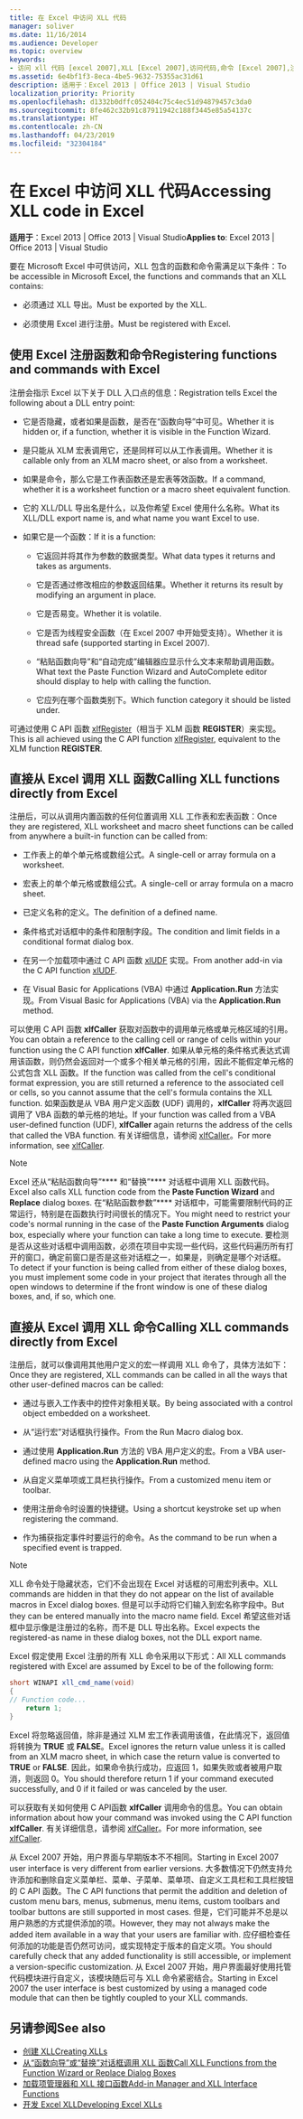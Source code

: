 ```yaml
---
title: 在 Excel 中访问 XLL 代码
manager: soliver
ms.date: 11/16/2014
ms.audience: Developer
ms.topic: overview
keywords:
- 访问 xll 代码 [excel 2007],XLL [Excel 2007],访问代码,命令 [Excel 2007],注册,函数 [Excel 2007],注册,从 Excel 调用 XLL,注册命令 [Excel 2007],注册函数 [Excel 2007]
ms.assetid: 6e4bf1f3-8eca-4be5-9632-75355ac31d61
description: 适用于：Excel 2013 | Office 2013 | Visual Studio
localization_priority: Priority
ms.openlocfilehash: d1332b0dffc052404c75c4ec51d94879457c3da0
ms.sourcegitcommit: 8fe462c32b91c87911942c188f3445e85a54137c
ms.translationtype: HT
ms.contentlocale: zh-CN
ms.lasthandoff: 04/23/2019
ms.locfileid: "32304184"
---
```

# <a name="accessing-xll-code-in-excel"></a><span data-ttu-id="fb9e6-104">在 Excel 中访问 XLL 代码</span><span class="sxs-lookup"><span data-stu-id="fb9e6-104">Accessing XLL code in Excel</span></span>

<span data-ttu-id="fb9e6-105">**适用于**：Excel 2013 | Office 2013 | Visual Studio</span><span class="sxs-lookup"><span data-stu-id="fb9e6-105">**Applies to**: Excel 2013 | Office 2013 | Visual Studio</span></span> 
  
<span data-ttu-id="fb9e6-106">要在 Microsoft Excel 中可供访问，XLL 包含的函数和命令需满足以下条件：</span><span class="sxs-lookup"><span data-stu-id="fb9e6-106">To be accessible in Microsoft Excel, the functions and commands that an XLL contains:</span></span>
  
- <span data-ttu-id="fb9e6-107">必须通过 XLL 导出。</span><span class="sxs-lookup"><span data-stu-id="fb9e6-107">Must be exported by the XLL.</span></span>
    
- <span data-ttu-id="fb9e6-108">必须使用 Excel 进行注册。</span><span class="sxs-lookup"><span data-stu-id="fb9e6-108">Must be registered with Excel.</span></span>
    
## <a name="registering-functions-and-commands-with-excel"></a><span data-ttu-id="fb9e6-109">使用 Excel 注册函数和命令</span><span class="sxs-lookup"><span data-stu-id="fb9e6-109">Registering functions and commands with Excel</span></span>

<span data-ttu-id="fb9e6-110">注册会指示 Excel 以下关于 DLL 入口点的信息：</span><span class="sxs-lookup"><span data-stu-id="fb9e6-110">Registration tells Excel the following about a DLL entry point:</span></span>
  
- <span data-ttu-id="fb9e6-111">它是否隐藏，或者如果是函数，是否在“函数向导”中可见。</span><span class="sxs-lookup"><span data-stu-id="fb9e6-111">Whether it is hidden or, if a function, whether it is visible in the Function Wizard.</span></span>
    
- <span data-ttu-id="fb9e6-112">是只能从 XLM 宏表调用它，还是同样可以从工作表调用。</span><span class="sxs-lookup"><span data-stu-id="fb9e6-112">Whether it is callable only from an XLM macro sheet, or also from a worksheet.</span></span>
    
- <span data-ttu-id="fb9e6-113">如果是命令，那么它是工作表函数还是宏表等效函数。</span><span class="sxs-lookup"><span data-stu-id="fb9e6-113">If a command, whether it is a worksheet function or a macro sheet equivalent function.</span></span>
    
- <span data-ttu-id="fb9e6-114">它的 XLL/DLL 导出名是什么，以及你希望 Excel 使用什么名称。</span><span class="sxs-lookup"><span data-stu-id="fb9e6-114">What its XLL/DLL export name is, and what name you want Excel to use.</span></span>
    
- <span data-ttu-id="fb9e6-115">如果它是一个函数：</span><span class="sxs-lookup"><span data-stu-id="fb9e6-115">If it is a function:</span></span>
    
  - <span data-ttu-id="fb9e6-116">它返回并将其作为参数的数据类型。</span><span class="sxs-lookup"><span data-stu-id="fb9e6-116">What data types it returns and takes as arguments.</span></span>
    
  - <span data-ttu-id="fb9e6-117">它是否通过修改相应的参数返回结果。</span><span class="sxs-lookup"><span data-stu-id="fb9e6-117">Whether it returns its result by modifying an argument in place.</span></span>
    
  - <span data-ttu-id="fb9e6-118">它是否易变。</span><span class="sxs-lookup"><span data-stu-id="fb9e6-118">Whether it is volatile.</span></span>
    
  - <span data-ttu-id="fb9e6-119">它是否为线程安全函数（在 Excel 2007 中开始受支持）。</span><span class="sxs-lookup"><span data-stu-id="fb9e6-119">Whether it is thread safe (supported starting in Excel 2007).</span></span>
    
  - <span data-ttu-id="fb9e6-120">“粘贴函数向导”和“自动完成”编辑器应显示什么文本来帮助调用函数。</span><span class="sxs-lookup"><span data-stu-id="fb9e6-120">What text the Paste Function Wizard and AutoComplete editor should display to help with calling the function.</span></span>
    
  - <span data-ttu-id="fb9e6-121">它应列在哪个函数类别下。</span><span class="sxs-lookup"><span data-stu-id="fb9e6-121">Which function category it should be listed under.</span></span>
    
<span data-ttu-id="fb9e6-122">可通过使用 C API 函数 [xlfRegister](xlfregister-form-1.md)（相当于 XLM 函数 **REGISTER**）来实现。</span><span class="sxs-lookup"><span data-stu-id="fb9e6-122">This is all achieved using the C API function [xlfRegister](xlfregister-form-1.md), equivalent to the XLM function **REGISTER**.</span></span>
  
## <a name="calling-xll-functions-directly-from-excel"></a><span data-ttu-id="fb9e6-123">直接从 Excel 调用 XLL 函数</span><span class="sxs-lookup"><span data-stu-id="fb9e6-123">Calling XLL functions directly from Excel</span></span>

<span data-ttu-id="fb9e6-124">注册后，可以从调用内置函数的任何位置调用 XLL 工作表和宏表函数：</span><span class="sxs-lookup"><span data-stu-id="fb9e6-124">Once they are registered, XLL worksheet and macro sheet functions can be called from anywhere a built-in function can be called from:</span></span>
  
- <span data-ttu-id="fb9e6-125">工作表上的单个单元格或数组公式。</span><span class="sxs-lookup"><span data-stu-id="fb9e6-125">A single-cell or array formula on a worksheet.</span></span>
    
- <span data-ttu-id="fb9e6-126">宏表上的单个单元格或数组公式。</span><span class="sxs-lookup"><span data-stu-id="fb9e6-126">A single-cell or array formula on a macro sheet.</span></span>
    
- <span data-ttu-id="fb9e6-127">已定义名称的定义。</span><span class="sxs-lookup"><span data-stu-id="fb9e6-127">The definition of a defined name.</span></span>
    
- <span data-ttu-id="fb9e6-128">条件格式对话框中的条件和限制字段。</span><span class="sxs-lookup"><span data-stu-id="fb9e6-128">The condition and limit fields in a conditional format dialog box.</span></span>
    
- <span data-ttu-id="fb9e6-129">在另一个加载项中通过 C API 函数 [xlUDF](xludf.md) 实现。</span><span class="sxs-lookup"><span data-stu-id="fb9e6-129">From another add-in via the C API function [xlUDF](xludf.md).</span></span>
    
- <span data-ttu-id="fb9e6-130">在 Visual Basic for Applications (VBA) 中通过 **Application.Run** 方法实现。</span><span class="sxs-lookup"><span data-stu-id="fb9e6-130">From Visual Basic for Applications (VBA) via the **Application.Run** method.</span></span> 
    
<span data-ttu-id="fb9e6-131">可以使用 C API 函数 **xlfCaller** 获取对函数中的调用单元格或单元格区域的引用。</span><span class="sxs-lookup"><span data-stu-id="fb9e6-131">You can obtain a reference to the calling cell or range of cells within your function using the C API function **xlfCaller**.</span></span> <span data-ttu-id="fb9e6-132">如果从单元格的条件格式表达式调用该函数，则仍然会返回对一个或多个相关单元格的引用，因此不能假定单元格的公式包含 XLL 函数。</span><span class="sxs-lookup"><span data-stu-id="fb9e6-132">If the function was called from the cell's conditional format expression, you are still returned a reference to the associated cell or cells, so you cannot assume that the cell's formula contains the XLL function.</span></span> <span data-ttu-id="fb9e6-133">如果函数是从 VBA 用户定义函数 (UDF) 调用的，**xlfCaller** 将再次返回调用了 VBA 函数的单元格的地址。</span><span class="sxs-lookup"><span data-stu-id="fb9e6-133">If your function was called from a VBA user-defined function (UDF), **xlfCaller** again returns the address of the cells that called the VBA function.</span></span> <span data-ttu-id="fb9e6-134">有关详细信息，请参阅 [xlfCaller](xlfcaller.md)。</span><span class="sxs-lookup"><span data-stu-id="fb9e6-134">For more information, see [xlfCaller](xlfcaller.md).</span></span>
  
> [!NOTE]
> <span data-ttu-id="fb9e6-135">Excel 还从“粘贴函数向导”\*\*\*\* 和“替换”\*\*\*\* 对话框中调用 XLL 函数代码。</span><span class="sxs-lookup"><span data-stu-id="fb9e6-135">Excel also calls XLL function code from the **Paste Function Wizard** and **Replace** dialog boxes.</span></span> <span data-ttu-id="fb9e6-136">在“粘贴函数参数”\*\*\*\* 对话框中，可能需要限制代码的正常运行，特别是在函数执行时间很长的情况下。</span><span class="sxs-lookup"><span data-stu-id="fb9e6-136">You might need to restrict your code's normal running in the case of the **Paste Function Arguments** dialog box, especially where your function can take a long time to execute.</span></span> <span data-ttu-id="fb9e6-137">要检测是否从这些对话框中调用函数，必须在项目中实现一些代码，这些代码遍历所有打开的窗口，确定前窗口是否是这些对话框之一，如果是，则确定是哪个对话框。</span><span class="sxs-lookup"><span data-stu-id="fb9e6-137">To detect if your function is being called from either of these dialog boxes, you must implement some code in your project that iterates through all the open windows to determine if the front window is one of these dialog boxes, and, if so, which one.</span></span> 
  
## <a name="calling-xll-commands-directly-from-excel"></a><span data-ttu-id="fb9e6-138">直接从 Excel 调用 XLL 命令</span><span class="sxs-lookup"><span data-stu-id="fb9e6-138">Calling XLL commands directly from Excel</span></span>

<span data-ttu-id="fb9e6-139">注册后，就可以像调用其他用户定义的宏一样调用 XLL 命令了，具体方法如下：</span><span class="sxs-lookup"><span data-stu-id="fb9e6-139">Once they are registered, XLL commands can be called in all the ways that other user-defined macros can be called:</span></span>
  
- <span data-ttu-id="fb9e6-140">通过与嵌入工作表中的控件对象相关联。</span><span class="sxs-lookup"><span data-stu-id="fb9e6-140">By being associated with a control object embedded on a worksheet.</span></span>
    
- <span data-ttu-id="fb9e6-141">从“运行宏”对话框执行操作。</span><span class="sxs-lookup"><span data-stu-id="fb9e6-141">From the Run Macro dialog box.</span></span>
    
- <span data-ttu-id="fb9e6-142">通过使用 **Application.Run** 方法的 VBA 用户定义的宏。</span><span class="sxs-lookup"><span data-stu-id="fb9e6-142">From a VBA user-defined macro using the **Application.Run** method.</span></span> 
    
- <span data-ttu-id="fb9e6-143">从自定义菜单项或工具栏执行操作。</span><span class="sxs-lookup"><span data-stu-id="fb9e6-143">From a customized menu item or toolbar.</span></span>
    
- <span data-ttu-id="fb9e6-144">使用注册命令时设置的快捷键。</span><span class="sxs-lookup"><span data-stu-id="fb9e6-144">Using a shortcut keystroke set up when registering the command.</span></span>
    
- <span data-ttu-id="fb9e6-145">作为捕获指定事件时要运行的命令。</span><span class="sxs-lookup"><span data-stu-id="fb9e6-145">As the command to be run when a specified event is trapped.</span></span>
    
> [!NOTE]
> <span data-ttu-id="fb9e6-146">XLL 命令处于隐藏状态，它们不会出现在 Excel 对话框的可用宏列表中。</span><span class="sxs-lookup"><span data-stu-id="fb9e6-146">XLL commands are hidden in that they do not appear on the list of available macros in Excel dialog boxes.</span></span> <span data-ttu-id="fb9e6-147">但是可以手动将它们输入到宏名称字段中。</span><span class="sxs-lookup"><span data-stu-id="fb9e6-147">But they can be entered manually into the macro name field.</span></span> <span data-ttu-id="fb9e6-148">Excel 希望这些对话框中显示像是注册过的名称，而不是 DLL 导出名称。</span><span class="sxs-lookup"><span data-stu-id="fb9e6-148">Excel expects the registered-as name in these dialog boxes, not the DLL export name.</span></span> 
  
<span data-ttu-id="fb9e6-149">Excel 假定使用 Excel 注册的所有 XLL 命令采用以下形式：</span><span class="sxs-lookup"><span data-stu-id="fb9e6-149">All XLL commands registered with Excel are assumed by Excel to be of the following form:</span></span>
  
```cs
short WINAPI xll_cmd_name(void)
{
// Function code...
    return 1;
}

```

<span data-ttu-id="fb9e6-150">Excel 将忽略返回值，除非是通过 XLM 宏工作表调用该值，在此情况下，返回值将转换为 **TRUE** 或 **FALSE**。</span><span class="sxs-lookup"><span data-stu-id="fb9e6-150">Excel ignores the return value unless it is called from an XLM macro sheet, in which case the return value is converted to **TRUE** or **FALSE**.</span></span> <span data-ttu-id="fb9e6-151">因此，如果命令执行成功，应返回 1，如果失败或者被用户取消，则返回 0。</span><span class="sxs-lookup"><span data-stu-id="fb9e6-151">You should therefore return 1 if your command executed successfully, and 0 if it failed or was canceled by the user.</span></span>
  
<span data-ttu-id="fb9e6-152">可以获取有关如何使用 C API函数 **xlfCaller** 调用命令的信息。</span><span class="sxs-lookup"><span data-stu-id="fb9e6-152">You can obtain information about how your command was invoked using the C API function **xlfCaller**.</span></span> <span data-ttu-id="fb9e6-153">有关详细信息，请参阅 [xlfCaller](xlfcaller.md)。</span><span class="sxs-lookup"><span data-stu-id="fb9e6-153">For more information, see [xlfCaller](xlfcaller.md).</span></span>
  
<span data-ttu-id="fb9e6-154">从 Excel 2007 开始，用户界面与早期版本不不相同。</span><span class="sxs-lookup"><span data-stu-id="fb9e6-154">Starting in Excel 2007 user interface is very different from earlier versions.</span></span> <span data-ttu-id="fb9e6-155">大多数情况下仍然支持允许添加和删除自定义菜单栏、菜单、子菜单、菜单项、自定义工具栏和工具栏按钮的 C API 函数。</span><span class="sxs-lookup"><span data-stu-id="fb9e6-155">The C API functions that permit the addition and deletion of custom menu bars, menus, submenus, menu items, custom toolbars and toolbar buttons are still supported in most cases.</span></span> <span data-ttu-id="fb9e6-156">但是，它们可能并不总是以用户熟悉的方式提供添加的项。</span><span class="sxs-lookup"><span data-stu-id="fb9e6-156">However, they may not always make the added item available in a way that your users are familiar with.</span></span> <span data-ttu-id="fb9e6-157">应仔细检查任何添加的功能是否仍然可访问，或实现特定于版本的自定义项。</span><span class="sxs-lookup"><span data-stu-id="fb9e6-157">You should carefully check that any added functionality is still accessible, or implement a version-specific customization.</span></span> <span data-ttu-id="fb9e6-158">从 Excel 2007 开始，用户界面最好使用托管代码模块进行自定义，该模块随后可与 XLL 命令紧密结合。</span><span class="sxs-lookup"><span data-stu-id="fb9e6-158">Starting in Excel 2007 the user interface is best customized by using a managed code module that can then be tightly coupled to your XLL commands.</span></span>
  
## <a name="see-also"></a><span data-ttu-id="fb9e6-159">另请参阅</span><span class="sxs-lookup"><span data-stu-id="fb9e6-159">See also</span></span>

- [<span data-ttu-id="fb9e6-160">创建 XLL</span><span class="sxs-lookup"><span data-stu-id="fb9e6-160">Creating XLLs</span></span>](creating-xlls.md)
- [<span data-ttu-id="fb9e6-161">从“函数向导”或“替换”对话框调用 XLL 函数</span><span class="sxs-lookup"><span data-stu-id="fb9e6-161">Call XLL Functions from the Function Wizard or Replace Dialog Boxes</span></span>](how-to-call-xll-functions-from-the-function-wizard-or-replace-dialog-boxes.md)
- [<span data-ttu-id="fb9e6-162">加载项管理器和 XLL 接口函数</span><span class="sxs-lookup"><span data-stu-id="fb9e6-162">Add-in Manager and XLL Interface Functions</span></span>](add-in-manager-and-xll-interface-functions.md)
- [<span data-ttu-id="fb9e6-163">开发 Excel XLL</span><span class="sxs-lookup"><span data-stu-id="fb9e6-163">Developing Excel XLLs</span></span>](developing-excel-xlls.md)



